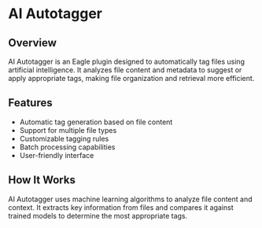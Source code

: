 # AI Autotagger

## Overview
AI Autotagger is an Eagle plugin designed to automatically tag files using artificial intelligence. It analyzes file content and metadata to suggest or apply appropriate tags, making file organization and retrieval more efficient.

## Features
- Automatic tag generation based on file content
- Support for multiple file types
- Customizable tagging rules
- Batch processing capabilities
- User-friendly interface

## How It Works
AI Autotagger uses machine learning algorithms to analyze file content and context. It extracts key information from files and compares it against trained models to determine the most appropriate tags.
